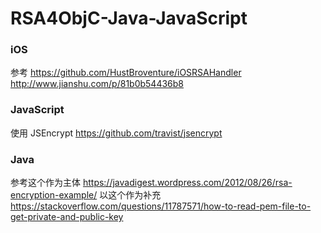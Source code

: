 # RSA4ObjC-Java-JavaScript


### iOS
参考 https://github.com/HustBroventure/iOSRSAHandler
http://www.jianshu.com/p/81b0b54436b8

### JavaScript
使用 JSEncrypt https://github.com/travist/jsencrypt

### Java
参考这个作为主体 https://javadigest.wordpress.com/2012/08/26/rsa-encryption-example/
以这个作为补充 https://stackoverflow.com/questions/11787571/how-to-read-pem-file-to-get-private-and-public-key
